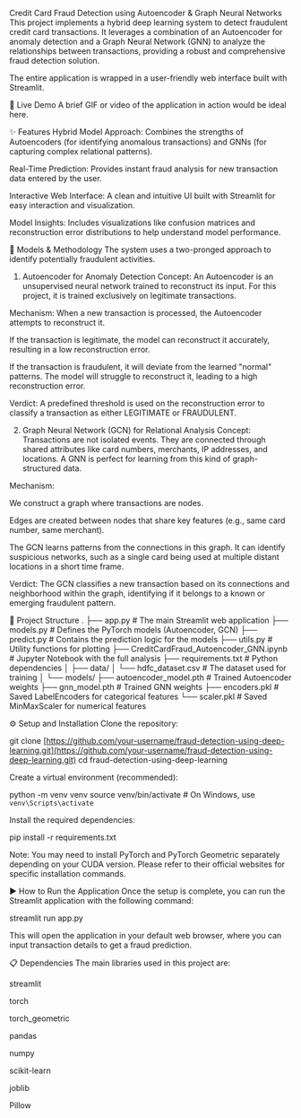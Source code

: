 Credit Card Fraud Detection using Autoencoder & Graph Neural Networks
This project implements a hybrid deep learning system to detect fraudulent credit card transactions. It leverages a combination of an Autoencoder for anomaly detection and a Graph Neural Network (GNN) to analyze the relationships between transactions, providing a robust and comprehensive fraud detection solution.

The entire application is wrapped in a user-friendly web interface built with Streamlit.

🎥 Live Demo
A brief GIF or video of the application in action would be ideal here.

✨ Features
Hybrid Model Approach: Combines the strengths of Autoencoders (for identifying anomalous transactions) and GNNs (for capturing complex relational patterns).

Real-Time Prediction: Provides instant fraud analysis for new transaction data entered by the user.

Interactive Web Interface: A clean and intuitive UI built with Streamlit for easy interaction and visualization.

Model Insights: Includes visualizations like confusion matrices and reconstruction error distributions to help understand model performance.

🤖 Models & Methodology
The system uses a two-pronged approach to identify potentially fraudulent activities.

1. Autoencoder for Anomaly Detection
Concept: An Autoencoder is an unsupervised neural network trained to reconstruct its input. For this project, it is trained exclusively on legitimate transactions.

Mechanism: When a new transaction is processed, the Autoencoder attempts to reconstruct it.

If the transaction is legitimate, the model can reconstruct it accurately, resulting in a low reconstruction error.

If the transaction is fraudulent, it will deviate from the learned "normal" patterns. The model will struggle to reconstruct it, leading to a high reconstruction error.

Verdict: A predefined threshold is used on the reconstruction error to classify a transaction as either LEGITIMATE or FRAUDULENT.

2. Graph Neural Network (GCN) for Relational Analysis
Concept: Transactions are not isolated events. They are connected through shared attributes like card numbers, merchants, IP addresses, and locations. A GNN is perfect for learning from this kind of graph-structured data.

Mechanism:

We construct a graph where transactions are nodes.

Edges are created between nodes that share key features (e.g., same card number, same merchant).

The GCN learns patterns from the connections in this graph. It can identify suspicious networks, such as a single card being used at multiple distant locations in a short time frame.

Verdict: The GCN classifies a new transaction based on its connections and neighborhood within the graph, identifying if it belongs to a known or emerging fraudulent pattern.

📂 Project Structure
.
├── app.py                  # The main Streamlit web application
├── models.py               # Defines the PyTorch models (Autoencoder, GCN)
├── predict.py              # Contains the prediction logic for the models
├── utils.py                # Utility functions for plotting
├── CreditCardFraud_Autoencoder_GNN.ipynb # Jupyter Notebook with the full analysis
├── requirements.txt        # Python dependencies
│
├── data/
│   └── hdfc_dataset.csv    # The dataset used for training
│
└── models/
    ├── autoencoder_model.pth # Trained Autoencoder weights
    ├── gnn_model.pth         # Trained GNN weights
    ├── encoders.pkl          # Saved LabelEncoders for categorical features
    └── scaler.pkl            # Saved MinMaxScaler for numerical features

⚙️ Setup and Installation
Clone the repository:

git clone [https://github.com/your-username/fraud-detection-using-deep-learning.git](https://github.com/your-username/fraud-detection-using-deep-learning.git)
cd fraud-detection-using-deep-learning

Create a virtual environment (recommended):

python -m venv venv
source venv/bin/activate  # On Windows, use `venv\Scripts\activate`

Install the required dependencies:

pip install -r requirements.txt

Note: You may need to install PyTorch and PyTorch Geometric separately depending on your CUDA version. Please refer to their official websites for specific installation commands.

▶️ How to Run the Application
Once the setup is complete, you can run the Streamlit application with the following command:

streamlit run app.py

This will open the application in your default web browser, where you can input transaction details to get a fraud prediction.

📋 Dependencies
The main libraries used in this project are:

streamlit

torch

torch_geometric

pandas

numpy

scikit-learn

joblib

Pillow
